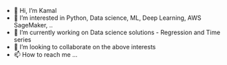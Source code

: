 - 👋 Hi, I’m Kamal
- 👀 I’m interested in Python, Data science, ML, Deep Learning, AWS SageMaker, ..
- 🌱 I’m currently working on Data science solutions - Regression and Time series
- 💞️ I’m looking to collaborate on the above interests
- 📫 How to reach me ...

<!---
bkamalmca/bkamalmca is a ✨ special ✨ repository because its `README.md` (this file) appears on your GitHub profile.
You can click the Preview link to take a look at your changes.
--->

